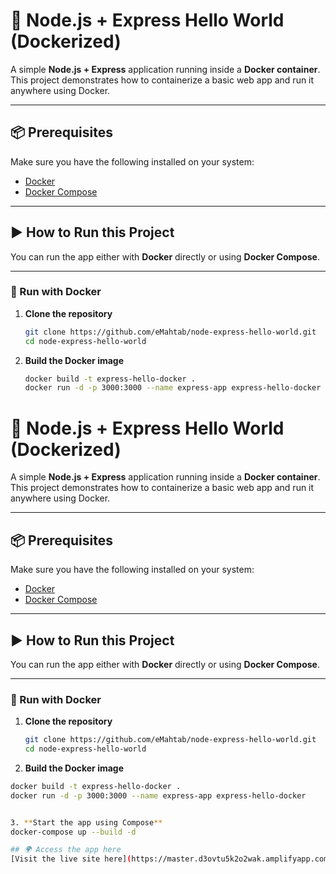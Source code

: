 # 🚀 Node.js + Express Hello World (Dockerized)

A simple **Node.js + Express** application running inside a **Docker container**.  
This project demonstrates how to containerize a basic web app and run it anywhere using Docker.

---

## 📦 Prerequisites
Make sure you have the following installed on your system:
- [Docker](https://docs.docker.com/get-docker/)  
- [Docker Compose](https://docs.docker.com/compose/)  

---

## ▶️ How to Run this Project

You can run the app either with **Docker** directly or using **Docker Compose**.

---

### 🐳 Run with Docker

1. **Clone the repository**
   ```bash
   git clone https://github.com/eMahtab/node-express-hello-world.git
   cd node-express-hello-world

2. **Build the Docker image**
   ```bash
   docker build -t express-hello-docker .
   docker run -d -p 3000:3000 --name express-app express-hello-docker

# 🚀 Node.js + Express Hello World (Dockerized)

A simple **Node.js + Express** application running inside a **Docker container**.  
This project demonstrates how to containerize a basic web app and run it anywhere using Docker.

---

## 📦 Prerequisites
Make sure you have the following installed on your system:
- [Docker](https://docs.docker.com/get-docker/)  
- [Docker Compose](https://docs.docker.com/compose/)  

---

## ▶️ How to Run this Project

You can run the app either with **Docker** directly or using **Docker Compose**.

---

### 🐳 Run with Docker

1. **Clone the repository**
   ```bash
   git clone https://github.com/eMahtab/node-express-hello-world.git
   cd node-express-hello-world

2. **Build the Docker image**
  ```bash
  docker build -t express-hello-docker .
  docker run -d -p 3000:3000 --name express-app express-hello-docker


3. **Start the app using Compose**
  docker-compose up --build -d

## 🌍 Access the app here
[Visit the live site here](https://master.d3ovtu5k2o2wak.amplifyapp.com/)